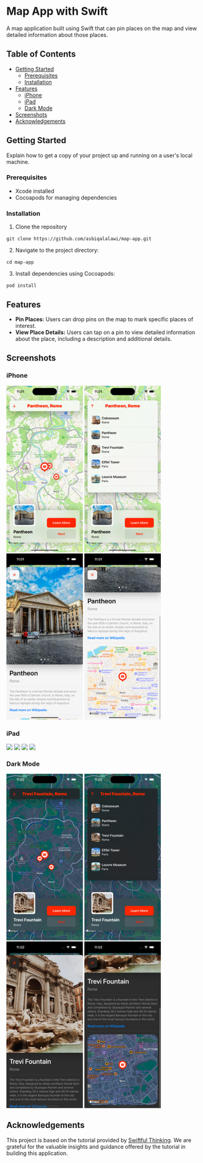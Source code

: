 # Map App with Swift

A map application built using Swift that can pin places on the map and view detailed information about those places.

## Table of Contents

- [Getting Started](#getting-started)
  - [Prerequisites](#prerequisites)
  - [Installation](#installation)
- [Features](#features)
  - [iPhone](#iphone)
  - [iPad](#ipad)
  - [Dark Mode](#dark-mode)
- [Screenshots](#screenshots)
- [Acknowledgements](#acknowledgements)


## Getting Started

Explain how to get a copy of your project up and running on a user's local machine.

### Prerequisites

- Xcode installed
- Cocoapods for managing dependencies

### Installation

1. Clone the repository
```
git clone https://github.com/asbiqalalawi/map-app.git
```

2. Navigate to the project directory:

```
cd map-app
```

3. Install dependencies using Cocoapods:

```
pod install
```

## Features

- **Pin Places:** Users can drop pins on the map to mark specific places of interest.
- **View Place Details:** Users can tap on a pin to view detailed information about the place, including a description and additional details.

## Screenshots

### iPhone
<p>
  <img src="https://raw.githubusercontent.com/asbiqalalawi/map-app/master/Screenshot/Simulator%20Screenshot-iPhone15Pro-2023-11-08at11.01.11.png" width="200">
  <img src="https://raw.githubusercontent.com/asbiqalalawi/map-app/master/Screenshot/SimulatorScreenshot-iPhone15Pro-2023-11-08at11.01.13.png" width="200">
  <img src="https://raw.githubusercontent.com/asbiqalalawi/map-app/master/Screenshot/SimulatorScreenshot-iPhone15Pro-2023-11-08at11.01.17.png" width="200">
  <img src="https://raw.githubusercontent.com/asbiqalalawi/map-app/master/Screenshot/SimulatorScreenshot-iPhone15Pro-2023-11-08at11.01.21.png" width="200">
</p>

### iPad
<p>
  <img src="https://raw.githubusercontent.com/asbiqalalawi/map-app/master/Screenshot/SimulatorScreenshot-iPadPro(12.9-inch)(6th generation)-2023-11-08at10.58.03.png" width="200">
  <img src="https://raw.githubusercontent.com/asbiqalalawi/map-app/master/Screenshot/SimulatorScreenshot-iPadPro(12.9-inch)(6thgeneration)-2023-11-08at10.58.17.png" width="200">
  <img src="https://raw.githubusercontent.com/asbiqalalawi/map-app/master/Screenshot/SimulatorScreenshot-iPadPro(12.9-inch)(6thgeneration)-2023-11-08at10.58.26.png" width="200">
  <img src="https://raw.githubusercontent.com/asbiqalalawi/map-app/master/Screenshot/SimulatorScreenshot-iPadPro(12.9-inch)(6th generation)-2023-11-08at10.58.30.png" width="200">
</p>

### Dark Mode
<p>
  <img src="https://raw.githubusercontent.com/asbiqalalawi/map-app/master/Screenshot/SimulatorScreenshot-iPhone15Pro-2023-11-08at11.02.05.png" width="200">
  <img src="https://raw.githubusercontent.com/asbiqalalawi/map-app/master/Screenshot/SimulatorScreenshot-iPhone15Pro-2023-11-08at11.02.07.png" width="200">
  <img src="https://raw.githubusercontent.com/asbiqalalawi/map-app/master/Screenshot/SimulatorScreenshot-iPhone15Pro-2023-11-08at11.02.10.png" width="200">
  <img src="https://raw.githubusercontent.com/asbiqalalawi/map-app/master/Screenshot/SimulatorScreenshot-iPhone15Pro-2023-11-08at11.02.13.png" width="200">
</p>

## Acknowledgements

This project is based on the tutorial provided by [Swiftful Thinking](https://www.youtube.com/c/swiftfulthinking). We are grateful for the valuable insights and guidance offered by the tutorial in building this application.

